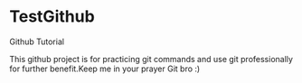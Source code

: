 TestGithub
==========

Github Tutorial


This github project is for practicing git commands and use git professionally 
for further benefit.Keep me in your prayer Git bro :)



